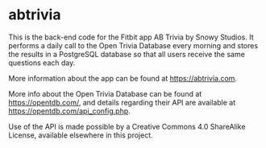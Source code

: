 # abtrivia

This is the back-end code for the Fitbit app AB Trivia by Snowy Studios. It performs a daily call to the Open Trivia Database every morning and stores the results in a PostgreSQL database so that all users receive the same questions each day. 

More information about the app can be found at https://abtrivia.com. 

More info about the Open Trivia Database can be found at https://opentdb.com/, and details regarding their API are available at https://opentdb.com/api_config.php.

Use of the API is made possible by a Creative Commons 4.0 ShareAlike License, available elsewhere in this project.
